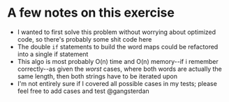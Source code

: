 # A few notes on this exercise

- I wanted to first solve this problem without worrying about optimized code, so there's probably some shit code here
- The double `if` statements to build the word maps could be refactored into a single if statement
- This algo is most probably O(n) time and O(n) memory--if i remember correctly--as given the _worst_ cases, where both words are actually the same length, then both strings have to be iterated upon
- I'm not entirely sure if I covered all possible cases in my tests; please feel free to add cases and test @gangsterdan